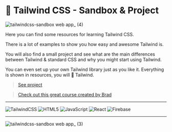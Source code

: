 # 🌊 Tailwind CSS - Sandbox & Project

![tailwindcss-sandbox web app_ (4)](https://user-images.githubusercontent.com/46372998/210624120-7849b1d8-4ff8-43b7-a02f-9b10d50c18d7.png)

Here you can find some resources for learning Tailwind CSS. 

There is a lot of examples to show you how easy and awesome Tailwind is. 

You will also find a small project and see what are the main differences between Tailwind & standard CSS and why you might start using Tailwind.

You can even set up your own Tailwind library just as you like it. Everything is shown in resources, you will 💙 Tailwind.

> [See project](https://tailwindcss-sandbox.web.app/)

> [Check out this great course created by Brad](https://www.udemy.com/course/tailwind-from-scratch/)

---

![TailwindCSS](https://img.shields.io/badge/tailwindcss-%2338B2AC.svg?style=for-the-badge&logo=tailwind-css&logoColor=white)
![HTML5](https://img.shields.io/badge/html5-%23E34F26.svg?style=for-the-badge&logo=html5&logoColor=white)
![JavaScript](https://img.shields.io/badge/javascript-%23323330.svg?style=for-the-badge&logo=javascript&logoColor=%23F7DF1E)
![React](https://img.shields.io/badge/react-%2320232a.svg?style=for-the-badge&logo=react&logoColor=%2361DAFB)
![Firebase](https://img.shields.io/badge/firebase-%23039BE5.svg?style=for-the-badge&logo=firebase)

---

![tailwindcss-sandbox web app_ (3)](https://user-images.githubusercontent.com/46372998/210625414-c309d9ae-36eb-47ff-8811-f60cbccc4427.png)
